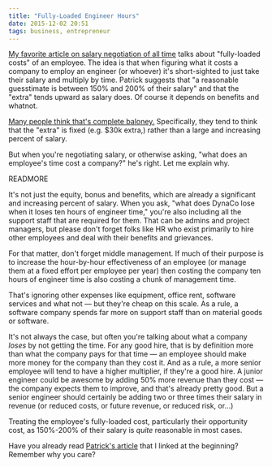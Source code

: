 ```yaml
---
title: "Fully-Loaded Engineer Hours"
date: 2015-12-02 20:51
tags: business, entrepreneur
---
```


<a href="http://www.kalzumeus.com/2012/01/23/salary-negotiation/"
target="_blank">My favorite article on salary negotiation of all
time</a> talks about "fully-loaded costs" of an employee. The idea is
that when figuring what it costs a company to employ an engineer (or
whoever) it's short-sighted to just take their salary and multiply by
time. Patrick suggests that &quot;a reasonable guesstimate is between
150% and 200% of their salary&quot; and that the "extra" tends upward
as salary does. Of course it depends on benefits and whatnot.

<a href="https://www.quora.com/What-is-the-mean-cost-per-year-after-FICA-health-insurance-office-space-and-salary-for-a-software-engineer-in-Silicon-Valley">Many
people think that's complete baloney.</a> Specifically, they tend to
think that the "extra" is fixed (e.g. $30k extra,) rather than a large and increasing
percent of salary.

But when you're negotiating salary, or otherwise asking, "what does
an employee's time cost a company?" he's right. Let me explain why.

READMORE

It's not just the equity, bonus and benefits, which are already a
significant and increasing percent of salary. When you ask,
"what does DynaCo lose when it loses ten hours of engineer time,"
you're also including all the support staff that are required
for them. That can be admins and project managers, but please don't
forget folks like HR who exist primarily to hire other employees
and deal with their benefits and grievances.

For that matter, don't forget middle management. If much of their
purpose is to increase the hour-by-hour effectiveness of an employee
(or manage them at a fixed effort per employee per year) then costing
the company ten hours of engineer time is also costing a chunk of
management time.

That's ignoring other expenses like equipment, office rent, software
services and what not &mdash; but they're cheap on this scale. As a
rule, a software company spends far more on support staff than on
material goods or software.

It's not always the case, but often you're talking about what a
company <i>loses</i> by not getting the time. For any good hire, that is by
definition more than what the company pays for that time &mdash; an
employee should make more money for the company than they cost it. And
as a rule, a more senior employee will tend to have a higher
multiplier, if they're a good hire. A junior engineer could be awesome
by adding 50% more revenue than they cost &mdash; the company expects
them to improve, and that's already pretty good. But a senior engineer
should certainly be adding two or three times their salary in revenue
(or reduced costs, or future revenue, or reduced risk, or...)

Treating the employee's fully-loaded cost, particularly their opportunity
cost, as 150%-200% of their salary is <i>quite</i> reasonable in most cases.

Have you already read <a
href="http://www.kalzumeus.com/2012/01/23/salary-negotiation/"
target="_blank">Patrick's article</a> that I linked at the beginning?
Remember why you care?

